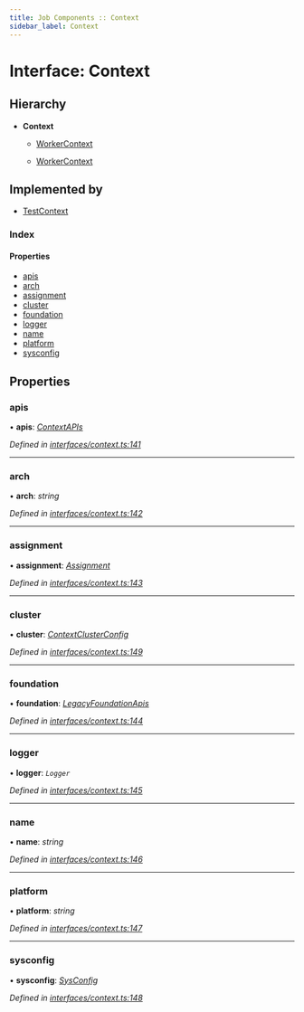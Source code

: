 ```yaml
---
title: Job Components :: Context
sidebar_label: Context
---
```


# Interface: Context

## Hierarchy

* **Context**

  * [WorkerContext](workercontext.md)

  * [WorkerContext](workercontext.md)

## Implemented by

* [TestContext](../classes/testcontext.md)

### Index

#### Properties

* [apis](context.md#apis)
* [arch](context.md#arch)
* [assignment](context.md#assignment)
* [cluster](context.md#cluster)
* [foundation](context.md#foundation)
* [logger](context.md#logger)
* [name](context.md#name)
* [platform](context.md#platform)
* [sysconfig](context.md#sysconfig)

## Properties

###  apis

• **apis**: *[ContextAPIs](contextapis.md)*

*Defined in [interfaces/context.ts:141](https://github.com/terascope/teraslice/blob/e7b0edd3/packages/job-components/src/interfaces/context.ts#L141)*

___

###  arch

• **arch**: *string*

*Defined in [interfaces/context.ts:142](https://github.com/terascope/teraslice/blob/e7b0edd3/packages/job-components/src/interfaces/context.ts#L142)*

___

###  assignment

• **assignment**: *[Assignment](../overview.md#assignment)*

*Defined in [interfaces/context.ts:143](https://github.com/terascope/teraslice/blob/e7b0edd3/packages/job-components/src/interfaces/context.ts#L143)*

___

###  cluster

• **cluster**: *[ContextClusterConfig](contextclusterconfig.md)*

*Defined in [interfaces/context.ts:149](https://github.com/terascope/teraslice/blob/e7b0edd3/packages/job-components/src/interfaces/context.ts#L149)*

___

###  foundation

• **foundation**: *[LegacyFoundationApis](legacyfoundationapis.md)*

*Defined in [interfaces/context.ts:144](https://github.com/terascope/teraslice/blob/e7b0edd3/packages/job-components/src/interfaces/context.ts#L144)*

___

###  logger

• **logger**: *`Logger`*

*Defined in [interfaces/context.ts:145](https://github.com/terascope/teraslice/blob/e7b0edd3/packages/job-components/src/interfaces/context.ts#L145)*

___

###  name

• **name**: *string*

*Defined in [interfaces/context.ts:146](https://github.com/terascope/teraslice/blob/e7b0edd3/packages/job-components/src/interfaces/context.ts#L146)*

___

###  platform

• **platform**: *string*

*Defined in [interfaces/context.ts:147](https://github.com/terascope/teraslice/blob/e7b0edd3/packages/job-components/src/interfaces/context.ts#L147)*

___

###  sysconfig

• **sysconfig**: *[SysConfig](sysconfig.md)*

*Defined in [interfaces/context.ts:148](https://github.com/terascope/teraslice/blob/e7b0edd3/packages/job-components/src/interfaces/context.ts#L148)*
